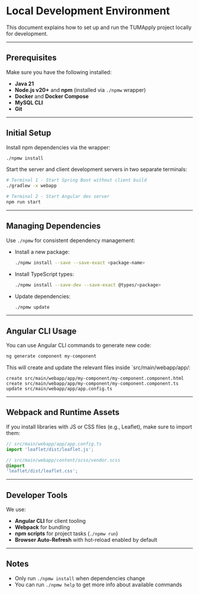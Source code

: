 # Local Development Environment

This document explains how to set up and run the TUMApply project locally for development.

---

## Prerequisites

Make sure you have the following installed:

- **Java 21**
- **Node.js v20+** and **npm** (installed via `./npmw` wrapper)
- **Docker** and **Docker Compose**
- **MySQL CLI**
- **Git**

---

## Initial Setup

Install npm dependencies via the wrapper:

```bash
./npmw install
```

Start the server and client development servers in two separate terminals:

```bash
# Terminal 1 - Start Spring Boot without client build
./gradlew -x webapp

# Terminal 2 - Start Angular dev server
npm run start
```

---

## Managing Dependencies

Use `./npmw` for consistent dependency management:

- Install a new package:

  ```bash
  ./npmw install --save --save-exact <package-name>
  ```

- Install TypeScript types:

  ```bash
  ./npmw install --save-dev --save-exact @types/<package>
  ```

- Update dependencies:
  ```bash
  ./npmw update
  ```

---

## Angular CLI Usage

You can use Angular CLI commands to generate new code:

```bash
ng generate component my-component
```

This will create and update the relevant files inside `src/main/webapp/app/:

```
create src/main/webapp/app/my-component/my-component.component.html
create src/main/webapp/app/my-component/my-component.component.ts
update src/main/webapp/app/app.config.ts
```

---

## Webpack and Runtime Assets

If you install libraries with JS or CSS files (e.g., Leaflet), make sure to import them:

```ts
// src/main/webapp/app/app.config.ts
import 'leaflet/dist/leaflet.js';

// src/main/webapp/content/scss/vendor.scss
@import
'leaflet/dist/leaflet.css';
```

---

## Developer Tools

We use:

- **Angular CLI** for client tooling
- **Webpack** for bundling
- **npm scripts** for project tasks (`./npmw run`)
- **Browser Auto-Refresh** with hot-reload enabled by default

---

## Notes

- Only run `./npmw install` when dependencies change
- You can run `./npmw help` to get more info about available commands
